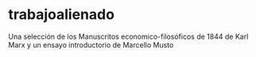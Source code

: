 # trabajoalienado
Una selección de los Manuscritos economico-filosóficos de 1844 de Karl Marx y un ensayo introductorio de Marcello Musto
